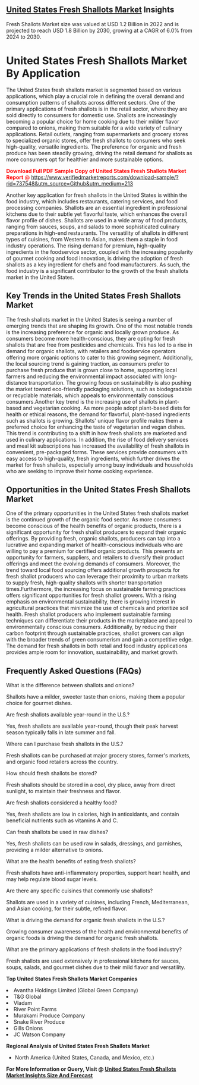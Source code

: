 <h2><a href="https://www.verifiedmarketreports.com/download-sample/?rid=737548&amp;utm_source=Github&amp;utm_medium=213" target="_blank">United States Fresh Shallots Market</a> Insights</h2><p>Fresh Shallots Market size was valued at USD 1.2 Billion in 2022 and is projected to reach USD 1.8 Billion by 2030, growing at a CAGR of 6.0% from 2024 to 2030.</p><p><h1>United States Fresh Shallots Market By Application</h1><p>The United States fresh shallots market is segmented based on various applications, which play a crucial role in defining the overall demand and consumption patterns of shallots across different sectors. One of the primary applications of fresh shallots is in the retail sector, where they are sold directly to consumers for domestic use. Shallots are increasingly becoming a popular choice for home cooking due to their milder flavor compared to onions, making them suitable for a wide variety of culinary applications. Retail outlets, ranging from supermarkets and grocery stores to specialized organic stores, offer fresh shallots to consumers who seek high-quality, versatile ingredients. The preference for organic and fresh produce has been steadily growing, driving the retail demand for shallots as more consumers opt for healthier and more sustainable options. <p><span class=""><span style="color: #ff0000;"><strong>Download Full PDF Sample Copy of United States Fresh Shallots Market Report</strong> @ </span><a href="https://www.verifiedmarketreports.com/download-sample/?rid=737548&amp;utm_source=Github&amp;utm_medium=213" target="_blank">https://www.verifiedmarketreports.com/download-sample/?rid=737548&amp;utm_source=Github&amp;utm_medium=213</a></span></p></p><p>Another key application for fresh shallots in the United States is within the food industry, which includes restaurants, catering services, and food processing companies. Shallots are an essential ingredient in professional kitchens due to their subtle yet flavorful taste, which enhances the overall flavor profile of dishes. Shallots are used in a wide array of food products, ranging from sauces, soups, and salads to more sophisticated culinary preparations in high-end restaurants. The versatility of shallots in different types of cuisines, from Western to Asian, makes them a staple in food industry operations. The rising demand for premium, high-quality ingredients in the foodservice sector, coupled with the increasing popularity of gourmet cooking and food innovation, is driving the adoption of fresh shallots as a key ingredient for chefs and food manufacturers. As such, the food industry is a significant contributor to the growth of the fresh shallots market in the United States.</p><h2>Key Trends in the United States Fresh Shallots Market</h2><p>The fresh shallots market in the United States is seeing a number of emerging trends that are shaping its growth. One of the most notable trends is the increasing preference for organic and locally grown produce. As consumers become more health-conscious, they are opting for fresh shallots that are free from pesticides and chemicals. This has led to a rise in demand for organic shallots, with retailers and foodservice operators offering more organic options to cater to this growing segment. Additionally, the local sourcing trend is gaining traction, as consumers prefer to purchase fresh produce that is grown close to home, supporting local farmers and reducing the environmental impact associated with long-distance transportation. The growing focus on sustainability is also pushing the market toward eco-friendly packaging solutions, such as biodegradable or recyclable materials, which appeals to environmentally conscious consumers.Another key trend is the increasing use of shallots in plant-based and vegetarian cooking. As more people adopt plant-based diets for health or ethical reasons, the demand for flavorful, plant-based ingredients such as shallots is growing. Shallots' unique flavor profile makes them a preferred choice for enhancing the taste of vegetarian and vegan dishes. This trend is contributing to a shift in how fresh shallots are marketed and used in culinary applications. In addition, the rise of food delivery services and meal kit subscriptions has increased the availability of fresh shallots in convenient, pre-packaged forms. These services provide consumers with easy access to high-quality, fresh ingredients, which further drives the market for fresh shallots, especially among busy individuals and households who are seeking to improve their home cooking experience.<h2>Opportunities in the United States Fresh Shallots Market</h2><p>One of the primary opportunities in the United States fresh shallots market is the continued growth of the organic food sector. As more consumers become conscious of the health benefits of organic products, there is a significant opportunity for fresh shallot producers to expand their organic offerings. By providing fresh, organic shallots, producers can tap into a lucrative and expanding market of health-conscious individuals who are willing to pay a premium for certified organic products. This presents an opportunity for farmers, suppliers, and retailers to diversify their product offerings and meet the evolving demands of consumers. Moreover, the trend toward local food sourcing offers additional growth prospects for fresh shallot producers who can leverage their proximity to urban markets to supply fresh, high-quality shallots with shorter transportation times.Furthermore, the increasing focus on sustainable farming practices offers significant opportunities for fresh shallot growers. With a rising emphasis on environmental sustainability, there is growing interest in agricultural practices that minimize the use of chemicals and prioritize soil health. Fresh shallot producers who implement sustainable farming techniques can differentiate their products in the marketplace and appeal to environmentally conscious consumers. Additionally, by reducing their carbon footprint through sustainable practices, shallot growers can align with the broader trends of green consumerism and gain a competitive edge. The demand for fresh shallots in both retail and food industry applications provides ample room for innovation, sustainability, and market growth.<h2>Frequently Asked Questions (FAQs)</h2><p>What is the difference between shallots and onions?</p><p>Shallots have a milder, sweeter taste than onions, making them a popular choice for gourmet dishes.</p><p>Are fresh shallots available year-round in the U.S.?</p><p>Yes, fresh shallots are available year-round, though their peak harvest season typically falls in late summer and fall.</p><p>Where can I purchase fresh shallots in the U.S.?</p><p>Fresh shallots can be purchased at major grocery stores, farmer's markets, and organic food retailers across the country.</p><p>How should fresh shallots be stored?</p><p>Fresh shallots should be stored in a cool, dry place, away from direct sunlight, to maintain their freshness and flavor.</p><p>Are fresh shallots considered a healthy food?</p><p>Yes, fresh shallots are low in calories, high in antioxidants, and contain beneficial nutrients such as vitamins A and C.</p><p>Can fresh shallots be used in raw dishes?</p><p>Yes, fresh shallots can be used raw in salads, dressings, and garnishes, providing a milder alternative to onions.</p><p>What are the health benefits of eating fresh shallots?</p><p>Fresh shallots have anti-inflammatory properties, support heart health, and may help regulate blood sugar levels.</p><p>Are there any specific cuisines that commonly use shallots?</p><p>Shallots are used in a variety of cuisines, including French, Mediterranean, and Asian cooking, for their subtle, refined flavor.</p><p>What is driving the demand for organic fresh shallots in the U.S.?</p><p>Growing consumer awareness of the health and environmental benefits of organic foods is driving the demand for organic fresh shallots.</p><p>What are the primary applications of fresh shallots in the food industry?</p><p>Fresh shallots are used extensively in professional kitchens for sauces, soups, salads, and gourmet dishes due to their mild flavor and versatility.</p></p><p><strong>Top United States Fresh Shallots Market Companies</strong></p><div data-test-id=""><p><li>Avantha Holdings Limited (Global Green Company)</li><li> T&G Global</li><li> Vladam</li><li> River Point Farms</li><li> Murakami Produce Company</li><li> Snake River Produce</li><li> Gills Onions</li><li> JC Watson Company</li></p><div><strong>Regional Analysis of&nbsp;United States Fresh Shallots Market</strong></div><ul><li dir="ltr"><p dir="ltr">North America&nbsp;(United States, Canada, and Mexico, etc.)</p></li></ul><p><strong>For More Information or Query, Visit @&nbsp;</strong><strong><a href="https://www.verifiedmarketreports.com/product/fresh-shallots-market/?utm_source=Github&amp;utm_medium=213" target="_blank">United States Fresh Shallots Market Insights Size And Forecast</a></strong></p></div>
